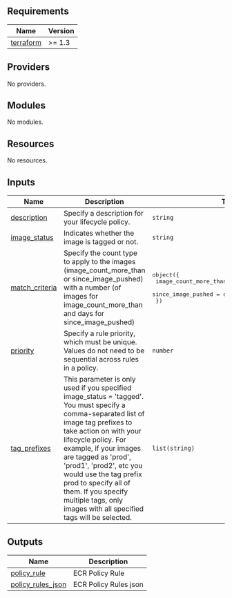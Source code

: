 <!-- BEGIN_TF_DOCS -->
## Requirements

| Name | Version |
|------|---------|
| <a name="requirement_terraform"></a> [terraform](#requirement\_terraform) | >= 1.3 |

## Providers

No providers.

## Modules

No modules.

## Resources

No resources.

## Inputs

| Name | Description | Type | Default | Required |
|------|-------------|------|---------|:--------:|
| <a name="input_description"></a> [description](#input\_description) | Specify a description for your lifecycle policy. | `string` | `""` | no |
| <a name="input_image_status"></a> [image\_status](#input\_image\_status) | Indicates whether the image is tagged or not. | `string` | `"tagged"` | no |
| <a name="input_match_criteria"></a> [match\_criteria](#input\_match\_criteria) | Specify the count type to apply to the images (image\_count\_more\_than or since\_image\_pushed) with a number (of images for image\_count\_more\_than and days for since\_image\_pushed) | <pre>object({<br>    image_count_more_than = optional(number)<br>    since_image_pushed    = optional(number) #in Days<br>  })</pre> | n/a | yes |
| <a name="input_priority"></a> [priority](#input\_priority) | Specify a rule priority, which must be unique. Values do not need to be sequential across rules in a policy. | `number` | `1` | no |
| <a name="input_tag_prefixes"></a> [tag\_prefixes](#input\_tag\_prefixes) | This parameter is only used if you specified image\_status = 'tagged'. You must specify a comma-separated list of image tag prefixes to take action on with your lifecycle policy. For example, if your images are tagged as 'prod', 'prod1', 'prod2', etc you would use the tag prefix prod to specify all of them. If you specify multiple tags, only images with all specified tags will be selected. | `list(string)` | `[]` | no |

## Outputs

| Name | Description |
|------|-------------|
| <a name="output_policy_rule"></a> [policy\_rule](#output\_policy\_rule) | ECR Policy Rule |
| <a name="output_policy_rules_json"></a> [policy\_rules\_json](#output\_policy\_rules\_json) | ECR Policy Rules json |
<!-- END_TF_DOCS -->